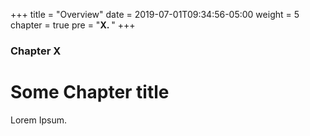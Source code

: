 +++
title = "Overview"
date = 2019-07-01T09:34:56-05:00
weight = 5
chapter = true
pre = "<b>X. </b>"
+++

### Chapter X

# Some Chapter title

Lorem Ipsum.